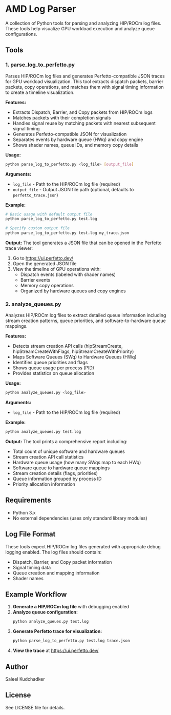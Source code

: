 # AMD Log Parser

A collection of Python tools for parsing and analyzing HIP/ROCm log files. These tools help visualize GPU workload execution and analyze queue configurations.

## Tools

### 1. parse_log_to_perfetto.py
Parses HIP/ROCm log files and generates Perfetto-compatible JSON traces for GPU workload visualization. This tool extracts dispatch packets, barrier packets, copy operations, and matches them with signal timing information to create a timeline visualization.

**Features:**
- Extracts Dispatch, Barrier, and Copy packets from HIP/ROCm logs
- Matches packets with their completion signals
- Handles signal reuse by matching packets with nearest subsequent signal timing
- Generates Perfetto-compatible JSON for visualization
- Separates events by hardware queue (HWq) and copy engine
- Shows shader names, queue IDs, and memory copy details

**Usage:**
```bash
python parse_log_to_perfetto.py <log_file> [output_file]
```

**Arguments:**
- `log_file` - Path to the HIP/ROCm log file (required)
- `output_file` - Output JSON file path (optional, defaults to `perfetto_trace.json`)

**Example:**
```bash
# Basic usage with default output file
python parse_log_to_perfetto.py test.log

# Specify custom output file
python parse_log_to_perfetto.py test.log my_trace.json
```

**Output:**
The tool generates a JSON file that can be opened in the Perfetto trace viewer:
1. Go to https://ui.perfetto.dev/
2. Open the generated JSON file
3. View the timeline of GPU operations with:
   - Dispatch events (labeled with shader names)
   - Barrier events
   - Memory copy operations
   - Organized by hardware queues and copy engines

### 2. analyze_queues.py
Analyzes HIP/ROCm log files to extract detailed queue information including stream creation patterns, queue priorities, and software-to-hardware queue mappings.

**Features:**
- Detects stream creation API calls (hipStreamCreate, hipStreamCreateWithFlags, hipStreamCreateWithPriority)
- Maps Software Queues (SWq) to Hardware Queues (HWq)
- Identifies queue priorities and flags
- Shows queue usage per process (PID)
- Provides statistics on queue allocation

**Usage:**
```bash
python analyze_queues.py <log_file>
```

**Arguments:**
- `log_file` - Path to the HIP/ROCm log file (required)

**Example:**
```bash
python analyze_queues.py test.log
```

**Output:**
The tool prints a comprehensive report including:
- Total count of unique software and hardware queues
- Stream creation API call statistics
- Hardware queue usage (how many SWqs map to each HWq)
- Software queue to hardware queue mappings
- Stream creation details (flags, priorities)
- Queue information grouped by process ID
- Priority allocation information

## Requirements

- Python 3.x
- No external dependencies (uses only standard library modules)

## Log File Format

These tools expect HIP/ROCm log files generated with appropriate debug logging enabled. The log files should contain:
- Dispatch, Barrier, and Copy packet information
- Signal timing data
- Queue creation and mapping information
- Shader names

## Example Workflow

1. **Generate a HIP/ROCm log file** with debugging enabled
2. **Analyze queue configuration:**
   ```bash
   python analyze_queues.py test.log
   ```
3. **Generate Perfetto trace for visualization:**
   ```bash
   python parse_log_to_perfetto.py test.log trace.json
   ```
4. **View the trace** at https://ui.perfetto.dev/

## Author

Saleel Kudchadker

## License

See LICENSE file for details.